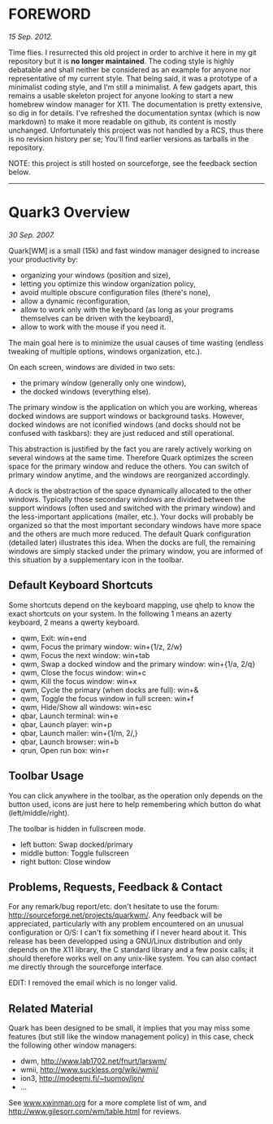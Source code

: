 FOREWORD
========

_15 Sep. 2012._

Time flies.
I resurrected this old project in order to archive it here in my git repository but it is **no longer maintained**.
The coding style is highly debatable and shall neither be considered as an example for anyone nor representative of my current style.
That being said, it was a prototype of a minimalist coding style, and I'm still a minimalist.
A few gadgets apart, this remains a usable skeleton project for anyone looking to start a new homebrew window manager for X11.
The documentation is pretty extensive, so dig in for details.
I've refreshed the documentation syntax (which is now markdown) to make it more readable on github, its content is mostly unchanged.
Unfortunately this project was not handled by a RCS, thus there is no revision history per se;
You'll find earlier versions as tarballs in the repository.

NOTE: this project is still hosted on sourceforge, see the feedback section below.

* * *

Quark3 Overview
===============

_30 Sep. 2007._

Quark[WM] is a small (15k) and fast window manager designed to
increase your productivity by:
- organizing your windows (position and size),
- letting you optimize this window organization policy,
- avoid multiple obscure configuration files (there's none),
- allow a dynamic reconfiguration,
- allow to work only with the keyboard (as long as your programs
  themselves can be driven with the keyboard),
- allow to work with the mouse if you need it.

The main goal here is to minimize the usual causes of time wasting
(endless tweaking of multiple options, windows organization, etc.).

On each screen, windows are divided in two sets:
- the primary window (generally only one window),
- the docked windows (everything else).

The primary window is the application on which you are working,
whereas docked windows are support windows or background tasks.
However, docked windows are not iconified windows (and docks
should not be confused with taskbars): they are just reduced and
still operational.

This abstraction is justified by the fact you are rarely actively
working on several windows at the same time. Therefore Quark optimizes
the screen space for the primary window and reduce the others. You
can switch of primary window anytime, and the windows are reorganized
accordingly.

A dock is the abstraction of the space dynamically allocated to the
other windows. Typically those secondary windows are divided between
the support windows (often used and switched with the primary window)
and the less-important applications (mailer, etc.). Your docks will
probably be organized so that the most important secondary windows
have more space and the others are much more reduced. The default
Quark configuration (detailed later) illustrates this idea. When the
docks are full, the remaining windows are simply stacked under the
primary window, you are informed of this situation by a supplementary
icon in the toolbar.

Default Keyboard Shortcuts
--------------------------

Some shortcuts depend on the keyboard mapping, use qhelp to
know the exact shortcuts on your system. In the following
1 means an azerty keyboard, 2 means a qwerty keyboard.

- qwm, Exit: win+end
- qwm, Focus the primary window: win+{1/z, 2/w}
- qwm, Focus the next window: win+tab
- qwm, Swap a docked window and the primary window: win+{1/a, 2/q}
- qwm, Close the focus window: win+c
- qwm, Kill the focus window: win+x
- qwm, Cycle the primary (when docks are full): win+&
- qwm, Toggle the focus window in full screen: win+f
- qwm, Hide/Show all windows: win+esc
- qbar, Launch terminal: win+e
- qbar, Launch player: win+p
- qbar, Launch mailer: win+{1/m, 2/,}
- qbar, Launch browser: win+b
- qrun, Open run box: win+r

Toolbar Usage
-------------

You can click anywhere in the toolbar, as the operation only
depends on the button used, icons are just here to help
remembering which button do what (left/middle/right).

The toolbar is hidden in fullscreen mode.

- left button: Swap docked/primary
- middle button: Toggle fullscreen
- right button: Close window


Problems, Requests, Feedback & Contact
--------------------------------------

For any remark/bug report/etc. don't hesitate to use the forum:
http://sourceforge.net/projects/quarkwm/. Any feedback will be
appreciated, particularly with any problem encountered on an unusual
configuration or O/S: I can't fix something if I never heard about it.
This release has been developped using a GNU/Linux distribution and
only depends on the X11 library, the C standard library and a few
posix calls; it should therefore works well on any unix-like system.
You can also contact me directly through the sourceforge interface.

EDIT: I removed the email which is no longer valid.

Related Material
----------------

Quark has been designed to be small, it implies that you may miss
some features (but still like the window management policy) in
this case, check the following other window managers:
- dwm, http://www.lab1702.net/fnurt/larswm/ 
- wmii, http://www.suckless.org/wiki/wmii/
- ion3, http://modeemi.fi/~tuomov/ion/
- ...

See www.xwinman.org for a more complete list of wm, and
http://www.gilesorr.com/wm/table.html for reviews.

